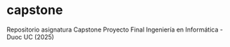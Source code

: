 # capstone
Repositorio asignatura Capstone Proyecto Final Ingeniería en Informática - Duoc UC (2025)

